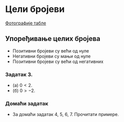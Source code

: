 # Цели бројеви
[Фотографије табле](https://photos.app.goo.gl/UvNjJHbY2b1Nwuab8)

## Упоређивање целих бројева

- Позитивни бројеви су већи од нуле
- Негативни бројеви су мањи од нуле
- Позитивни бројеви су већи од негативних

### Задатак 3.
- (а) $0 < 2$.
- (б) $0 > -2$.

### Домаћи задатак
- За домаћи задатак 4, 5, 6, 7. Прочитати примере.
